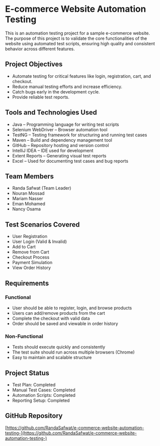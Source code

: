 # E-commerce Website Automation Testing

This is an automation testing project for a sample e-commerce website.  
The purpose of this project is to validate the core functionalities of the website using automated test scripts, ensuring high quality and consistent behavior across different features.

## Project Objectives
- Automate testing for critical features like login, registration, cart, and checkout.
- Reduce manual testing efforts and increase efficiency.
- Catch bugs early in the development cycle.
- Provide reliable test reports.

## Tools and Technologies Used
- Java – Programming language for writing test scripts
- Selenium WebDriver – Browser automation tool
- TestNG – Testing framework for structuring and running test cases
- Maven – Build and dependency management tool
- GitHub – Repository hosting and version control
- IntelliJ IDEA – IDE used for development
- Extent Reports – Generating visual test reports
- Excel – Used for documenting test cases and bug reports

## Team Members
- Randa Safwat (Team Leader)
- Nouran Mossad
- Mariam Nasser
- Eman Mohamed
- Nancy Osama

## Test Scenarios Covered
- User Registration  
- User Login (Valid & Invalid)  
- Add to Cart  
- Remove from Cart  
- Checkout Process  
- Payment Simulation  
- View Order History  

## Requirements

### Functional
- User should be able to register, login, and browse products  
- Users can add/remove products from the cart  
- Complete the checkout with valid data  
- Order should be saved and viewable in order history  

### Non-Functional
- Tests should execute quickly and consistently  
- The test suite should run across multiple browsers (Chrome)  
- Easy to maintain and scalable structure  

## Project Status
- Test Plan: Completed  
- Manual Test Cases: Completed  
- Automation Scripts: Completed 
- Reporting Setup: Completed


## GitHub Repository
[https://github.com/RandaSafwat/e-commerce-website-automation-testing-](https://github.com/RandaSafwat/e-commerce-website-automation-testing-)

